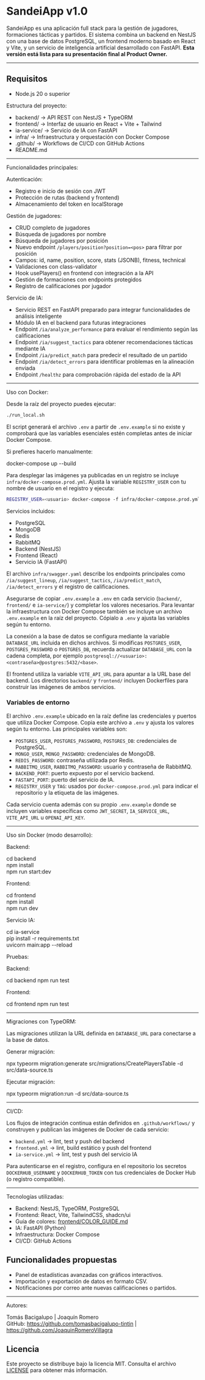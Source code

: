 # SandeiApp v1.0

SandeiApp es una aplicación full stack para la gestión de jugadores, formaciones tácticas y partidos. El sistema combina un backend en NestJS con una base de datos PostgreSQL, un frontend moderno basado en React y Vite, y un servicio de inteligencia artificial desarrollado con FastAPI. **Esta versión está lista para su presentación final al Product Owner.**

---

## Requisitos

- Node.js 20 o superior


Estructura del proyecto:

- backend/ → API REST con NestJS + TypeORM
- frontend/ → Interfaz de usuario en React + Vite + Tailwind
- ia-service/ → Servicio de IA con FastAPI
- infra/ → Infraestructura y orquestación con Docker Compose
- .github/ → Workflows de CI/CD con GitHub Actions
- README.md

---

Funcionalidades principales:

Autenticación:

- Registro e inicio de sesión con JWT
- Protección de rutas (backend y frontend)
- Almacenamiento del token en localStorage

Gestión de jugadores:

- CRUD completo de jugadores
- Búsqueda de jugadores por nombre
- Búsqueda de jugadores por posición
- Nuevo endpoint `/players/position?position=<pos>` para filtrar por posición
- Campos: id, name, position, score, stats (JSONB), fitness, technical
- Validaciones con class-validator
- Hook usePlayers() en frontend con integración a la API
- Gestión de formaciones con endpoints protegidos
- Registro de calificaciones por jugador

Servicio de IA:

- Servicio REST en FastAPI preparado para integrar funcionalidades de análisis inteligente
- Módulo IA en el backend para futuras integraciones
- Endpoint `/ia/analyze_performance` para evaluar el rendimiento según las calificaciones
- Endpoint `/ia/suggest_tactics` para obtener recomendaciones tácticas mediante IA
- Endpoint `/ia/predict_match` para predecir el resultado de un partido
- Endpoint `/ia/detect_errors` para identificar problemas en la alineación enviada
- Endpoint `/healthz` para comprobación rápida del estado de la API

---

Uso con Docker:

Desde la raíz del proyecto puedes ejecutar:

```bash
./run_local.sh
```

El script generará el archivo `.env` a partir de `.env.example` si no existe y
comprobará que las variables esenciales estén completas antes de iniciar Docker
Compose.

Si prefieres hacerlo manualmente:

docker-compose up --build

Para desplegar las imágenes ya publicadas en un registro se incluye
`infra/docker-compose.prod.yml`.  Ajusta la variable `REGISTRY_USER` con tu
nombre de usuario en el registro y ejecuta:

```bash
REGISTRY_USER=<usuario> docker-compose -f infra/docker-compose.prod.yml up -d
```

Servicios incluidos:

- PostgreSQL
- MongoDB
- Redis
- RabbitMQ
- Backend (NestJS)
- Frontend (React)
- Servicio IA (FastAPI)

El archivo `infra/swagger.yaml` describe los endpoints principales como
`/ia/suggest_lineup`, `/ia/suggest_tactics`, `/ia/predict_match`, `/ia/detect_errors` y el registro de calificaciones.

Asegurarse de copiar `.env.example` a `.env` en cada servicio (`backend/`,
`frontend/` e `ia-service/`) y completar los valores necesarios.
Para levantar la infraestructura con Docker Compose también se incluye un
archivo `.env.example` en la raíz del proyecto. Cópialo a `.env` y ajusta las
variables según tu entorno.

La conexión a la base de datos se configura mediante la variable
`DATABASE_URL` incluida en dichos archivos. Si modificas `POSTGRES_USER`,
`POSTGRES_PASSWORD` o `POSTGRES_DB`, recuerda actualizar `DATABASE_URL`
con la cadena completa, por ejemplo
`postgresql://<usuario>:<contraseña>@postgres:5432/<base>`.

El frontend utiliza la variable `VITE_API_URL` para apuntar a la URL base del backend.
Los directorios `backend/` y `frontend/` incluyen Dockerfiles para construir las imágenes de ambos servicios.

### Variables de entorno

El archivo `.env.example` ubicado en la raíz define las credenciales y puertos
que utiliza Docker Compose. Copia este archivo a `.env` y ajusta los valores
según tu entorno. Las principales variables son:

- `POSTGRES_USER`, `POSTGRES_PASSWORD`, `POSTGRES_DB`: credenciales de PostgreSQL.
- `MONGO_USER`, `MONGO_PASSWORD`: credenciales de MongoDB.
- `REDIS_PASSWORD`: contraseña utilizada por Redis.
- `RABBITMQ_USER`, `RABBITMQ_PASSWORD`: usuario y contraseña de RabbitMQ.
- `BACKEND_PORT`: puerto expuesto por el servicio backend.
- `FASTAPI_PORT`: puerto del servicio de IA.
- `REGISTRY_USER` y `TAG`: usados por `docker-compose.prod.yml` para indicar el
  repositorio y la etiqueta de las imágenes.

Cada servicio cuenta además con su propio `.env.example` donde se incluyen
variables específicas como `JWT_SECRET`, `IA_SERVICE_URL`, `VITE_API_URL` u
`OPENAI_API_KEY`.

---

Uso sin Docker (modo desarrollo):

Backend:

cd backend  
npm install  
npm run start:dev

Frontend:

cd frontend  
npm install  
npm run dev

Servicio IA:

cd ia-service  
pip install -r requirements.txt  
uvicorn main:app --reload

Pruebas:

Backend:

cd backend
npm run test

Frontend:

cd frontend
npm run test


---

Migraciones con TypeORM:

Las migraciones utilizan la URL definida en `DATABASE_URL` para conectarse a
la base de datos.

Generar migración:

npx typeorm migration:generate src/migrations/CreatePlayersTable -d src/data-source.ts

Ejecutar migración:

npx typeorm migration:run -d src/data-source.ts

---

CI/CD:

Los flujos de integración continua están definidos en `.github/workflows/` y
construyen y publican las imágenes de Docker de cada servicio:

- `backend.yml` → lint, test y push del backend
- `frontend.yml` → lint, build estático y push del frontend
- `ia-service.yml` → lint, test y push del servicio IA

Para autenticarse en el registro, configura en el repositorio los secretos
`DOCKERHUB_USERNAME` y `DOCKERHUB_TOKEN` con tus credenciales de Docker Hub (o
registro compatible).

---

Tecnologías utilizadas:

- Backend: NestJS, TypeORM, PostgreSQL
- Frontend: React, Vite, TailwindCSS, shadcn/ui
- Guía de colores: [frontend/COLOR_GUIDE.md](frontend/COLOR_GUIDE.md)
- IA: FastAPI (Python)
- Infraestructura: Docker Compose
- CI/CD: GitHub Actions
## Funcionalidades propuestas

- Panel de estadísticas avanzadas con gráficos interactivos.
- Importación y exportación de datos en formato CSV.
- Notificaciones por correo ante nuevas calificaciones o partidos.


---

Autores:

Tomás Bacigalupo | Joaquín Romero  
GitHub: https://github.com/tomasbacigalupo-tintin | https://github.com/JoaquinRomeroVillagra

## Licencia

Este proyecto se distribuye bajo la licencia MIT. Consulta el archivo [LICENSE](LICENSE) para obtener más información.

